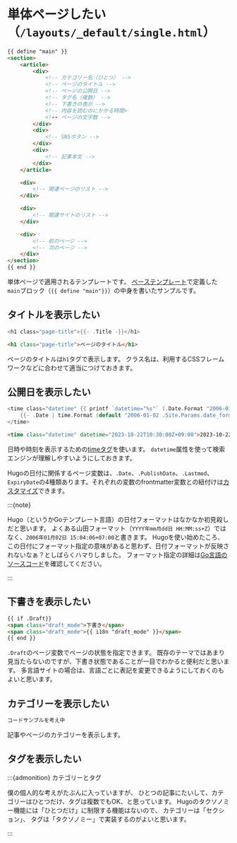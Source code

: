 # 単体ページしたい（``/layouts/_default/single.html``）

```html
{{ define "main" }}
<section>
    <article>
        <div>
            <!-- カテゴリー名（ひとつ） -->
            <!-- ページのタイトル -->
            <!-- ページの公開日 -->
            <!-- タグ名（複数） -->
            <!-- 下書きの表示 -->
            <!-- 内容を読むのにかかる時間>
            <!-- ページの文字数 -->
        </div>
        <div>
            <!-- SNSボタン -->
        </div>
        <div>
            <!-- 記事本文 -->
        </div>
    </article>

    <div>
        <!-- 関連ページのリスト -->
    </div>

    <div>
        <!-- 関連サイトのリスト -->
    </div>

    <div>
        <!-- 前のページ -->
        <!-- 次のページ -->
    </div>
</section>
{{ end }}
```

単体ページで適用されるテンプレートです。
[ベーステンプレート](./hugo-layouts-baseof.md)で定義した``main``ブロック（``{{ define "main"}}``）の中身を書いたサンプルです。

## タイトルを表示したい

```go
<h1 class="page-title">{{- .Title -}}</h1>
```

```html
<h1 class="page-title">ページのタイトル</h1>
```

ページのタイトルは``h1``タグで表示します。
クラス名は、利用するCSSフレームワークなどに合わせて適当につけておきます。

## 公開日を表示したい

```go
<time class="datetime" {{ printf `datetime="%s"` (.Date.Format "2006-01-02T15:04:05Z07:00") | safeHTMLAttr }} >
    {{- .Date | time.Format (default "2006-01-02 .Site.Params.date_format) -}}
</time>
```

```html
<time class="datetime" datetime="2023-10-22T10:30:00Z+09:00">2023-10-22</time>
```

日時や時刻を表示するための[timeタグ](https://developer.mozilla.org/ja/docs/Web/HTML/Element/time)を使います。
``datetime``属性を使って検索エンジンが理解しやすいようにしておきます。

Hugoの日付に関係するページ変数は、``.Date``、``.PublishDate``、``.Lastmod``、``ExpiryDate``の4種類あります。それぞれの変数のfrontmatter変数との紐付けは[カスタマイズ](https://gohugo.io/getting-started/configuration/#configure-dates)できます。

:::{note}

Hugo（というかGoテンプレート言語）の日付フォーマットはなかなか初見殺しだと思います。
よくある山田フォーマット（``YYYY年mm月dd日 HH:MM:ss+Z``）ではなく、``2006年01月02日 15:04:06+07:00``と書きます。
Hugoを使い始めたころ、この日付にフォーマット指定の意味があると思わず、日付フォーマットが反映されないなぁ？としばらくハマりしました。
フォーマット指定の詳細は[Go言語のソースコード](https://github.com/golang/go/blob/master/src/time/format.go)を確認してください。

:::

## 下書きを表示したい

```html
{{ if .Draft}}
<span class="draft_mode">下書き</span>
<span class="draft_mode">{{ i18n "draft_mode" }}</span>
{{ end }}
```

``.Draft``のページ変数でページの状態を指定できます。
既存のテーマではあまり見当たらないのですが、下書き状態であることが一目でわかると便利だと思います。
多言語サイトの場合は、言語ごとに表記を変更できるようにしておくのもよいと思います。

## カテゴリーを表示したい

```html
コードサンプルを考え中
```

記事やページのカテゴリーを表示します。

## タグを表示したい


:::{admonition} カテゴリーとタグ

僕の個人的な考えがたぶんに入っていますが、
ひとつの記事にたいして、カテゴリーはひとつだけ、タグは複数でもOK、と思っています。
Hugoのタクソノミー機能には「ひとつだけ」に制限する機能はないので、
カテゴリーは「セクション」、
タグは「タクソノミー」で実装するのがよいと思います。

:::
